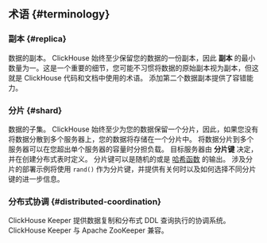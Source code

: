 ## 术语 {#terminology}
### 副本 {#replica}
数据的副本。 ClickHouse 始终至少保留您的数据的一份副本，因此 **副本** 的最小数量为一。这是一个重要的细节，您可能不习惯将数据的原始副本视为副本，但这就是 ClickHouse 代码和文档中使用的术语。 添加第二个数据副本提供了容错能力。

### 分片 {#shard}
数据的子集。 ClickHouse 始终至少为您的数据保留一个分片，因此，如果您没有将数据分散到多个服务器上，您的数据将存储在一个分片中。 将数据分片到多个服务器可以在您超出单个服务器的容量时分担负载。 目标服务器由 **分片键** 决定，并在创建分布式表时定义。 分片键可以是随机的或是 [哈希函数](/sql-reference/functions/hash-functions) 的输出。 涉及分片的部署示例将使用 `rand()` 作为分片键，并提供有关何时以及如何选择不同分片键的进一步信息。

### 分布式协调 {#distributed-coordination}
ClickHouse Keeper 提供数据复制和分布式 DDL 查询执行的协调系统。 ClickHouse Keeper 与 Apache ZooKeeper 兼容。
